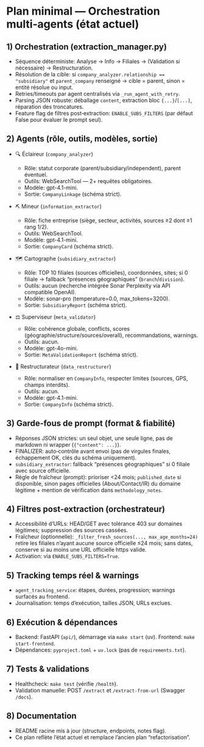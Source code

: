 # Plan minimal — Orchestration multi‑agents (état actuel)

## 1) Orchestration (extraction_manager.py)

- Séquence déterministe: Analyse → Info → Filiales → (Validation si nécessaire) → Restructuration.
- Résolution de la cible: si `company_analyzer.relationship == "subsidiary"` et `parent_company` renseigné → cible = parent, sinon = entité résolue ou input.
- Retries/timeouts par agent centralisés via `_run_agent_with_retry`.
- Parsing JSON robuste: déballage `content`, extraction bloc `{...}`/`[...]`, réparation des troncatures.
- Feature flag de filtres post‑extraction: `ENABLE_SUBS_FILTERS` (par défaut False pour évaluer le prompt seul).

## 2) Agents (rôle, outils, modèles, sortie)

- 🔍 Éclaireur (`company_analyzer`)

  - Rôle: statut corporate (parent/subsidiary/independent), parent éventuel.
  - Outils: WebSearchTool — 2+ requêtes obligatoires.
  - Modèle: gpt-4.1-mini.
  - Sortie: `CompanyLinkage` (schéma strict).

- ⛏️ Mineur (`information_extractor`)

  - Rôle: fiche entreprise (siège, secteur, activités, sources ≥2 dont ≥1 rang 1/2).
  - Outils: WebSearchTool.
  - Modèle: gpt-4.1-mini.
  - Sortie: `CompanyCard` (schéma strict).

- 🗺️ Cartographe (`subsidiary_extractor`)

  - Rôle: TOP 10 filiales (sources officielles), coordonnées, sites; si 0 filiale → fallback “présences géographiques” (`branch`/`division`).
  - Outils: aucun (recherche intégrée Sonar Perplexity via API compatible OpenAI).
  - Modèle: sonar-pro (temperature=0.0, max_tokens=3200).
  - Sortie: `SubsidiaryReport` (schéma strict).

- ⚖️ Superviseur (`meta_validator`)

  - Rôle: cohérence globale, conflicts, scores (géographie/structure/sources/overall), recommandations, warnings.
  - Outils: aucun.
  - Modèle: gpt-4o-mini.
  - Sortie: `MetaValidationReport` (schéma strict).

- 🔄 Restructurateur (`data_restructurer`)
  - Rôle: normaliser en `CompanyInfo`, respecter limites (sources, GPS, champs interdits).
  - Outils: aucun.
  - Modèle: gpt-4.1-mini.
  - Sortie: `CompanyInfo` (schéma strict).

## 3) Garde‑fous de prompt (format & fiabilité)

- Réponses JSON strictes: un seul objet, une seule ligne, pas de markdown ni wrapper (`{"content": ...}`).
- FINALIZER: auto‑contrôle avant envoi (pas de virgules finales, échappement OK, clés du schéma uniquement).
- `subsidiary_extractor`: fallback “présences géographiques” si 0 filiale avec source officielle.
- Règle de fraîcheur (prompt): prioriser <24 mois; `published_date` si disponible, sinon pages officielles (About/Contact/IR) du domaine légitime + mention de vérification dans `methodology_notes`.

## 4) Filtres post‑extraction (orchestrateur)

- Accessibilité d’URLs: HEAD/GET avec tolérance 403 sur domaines légitimes; suppression des sources cassées.
- Fraîcheur (optionnelle): `_filter_fresh_sources(..., max_age_months=24)` retire les filiales n’ayant aucune source officielle ≤24 mois; sans dates, conserve si au moins une URL officielle https valide.
- Activation: via `ENABLE_SUBS_FILTERS=True`.

## 5) Tracking temps réel & warnings

- `agent_tracking_service`: étapes, durées, progression; warnings surfacés au frontend.
- Journalisation: temps d’exécution, tailles JSON, URLs exclues.

## 6) Exécution & dépendances

- Backend: FastAPI (`api/`), démarrage via `make start` (uv). Frontend: `make start-frontend`.
- Dépendances: `pyproject.toml` + `uv.lock` (pas de `requirements.txt`).

## 7) Tests & validations

- Healthcheck: `make test` (vérifie `/health`).
- Validation manuelle: POST `/extract` et `/extract-from-url` (Swagger `/docs`).

## 8) Documentation

- README racine mis à jour (structure, endpoints, notes flag).
- Ce plan reflète l’état actuel et remplace l’ancien plan “refactorisation”.
